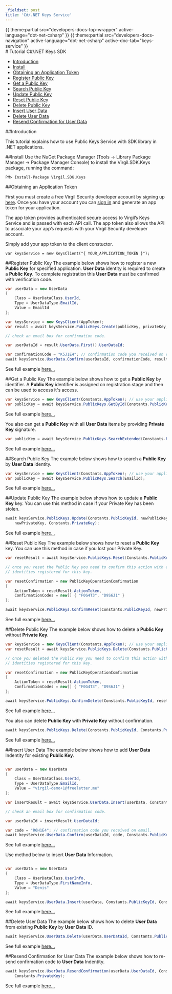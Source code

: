 ```yaml
---
_fieldset: post
title: 'C#/.NET Keys Service'
---
```

<div class="content">
{{ theme:partial src="developers-docs-top-wrapper" active-language="dot-net-csharp" }}
{{ theme:partial src="developers-docs-navigation" active-language="dot-net-csharp" active-doc-tab="keys-service" }}

<section class="docs-content-wrapper">
<div class="container">
<div class="row">
<div class="col-md-48 col-lg-34 docs-content" data-ui="affix-docs-trigger">

<div markdown="1">
# Tutorial C#/.NET Keys SDK 

- [Introduction](#introduction)
- [Install](#install)
- [Obtaining an Application Token](#obtaining-an-application-token)
- [Register Public Key](#register-public-key)
- [Get a Public Key](#get-a-public-key)
- [Search Public Key](#search-public-key)
- [Update Public Key](#update-public-key)
- [Reset Public Key](#reset-public-key)
- [Delete Public Key](#delete-public-key)
- [Insert User Data](#insert-user-data)
- [Delete User Data](#delete-user-data)
- [Resend Confirmation for User Data](#resend-confirmation-for-user-data)

##Introduction

This tutorial explains how to use Public Keys Service with SDK library in .NET applications. 

##Install
Use the NuGet Package Manager (Tools -> Library Package Manager -> Package Manager Console) to install the Virgil.SDK.Keys package, running the command:

```
PM> Install-Package Virgil.SDK.Keys
```

##Obtaining an Application Token

First you must create a free Virgil Security developer account by signing up [here](https://developer.virgilsecurity.com/account/signup). Once you have your account you can [sign in](https://virgilsecurity.com/account/signin) and generate an app token for your application.

The app token provides authenticated secure access to Virgil’s Keys Service and is passed with each API call. The app token also allows the API to associate your app’s requests with your Virgil Security developer account.

Simply add your app token to the client constuctor.

```
var keysService = new KeysClient("{ YOUR_APPLICATION_TOKEN }");
```

##Register Public Key
The example below shows how to register a new **Public Key** for specified application. **User Data** identity is required to create a **Public Key**. To complete registration this **User Data** must be confirmed with verification code.

```csharp
var userData = new UserData
{
    Class = UserDataClass.UserId,
    Type = UserDataType.EmailId,
    Value = EmailId
};

var keysService = new KeysClient(AppToken);
var result = await keysService.PublicKeys.Create(publicKey, privateKey, userData);

// check an email box for confirmation code.

var userDataId = result.UserData.First().UserDataId;

var confirmationCode = "K5J1E4"; // confirmation code you received on email.
await keysService.UserData.Confirm(userDataId, confirmationCode, result.PublicKeyId, privateKey);
```
See full example [here...](https://github.com/VirgilSecurity/virgil-net/blob/master/Examples/SDK/RegisterPublicKey.cs)

##Get a Public Key
The example below shows how to get a **Public Key** by identifier. A **Public Key** identifier is assigned on registration stage and then can be used to access it's access.

```csharp
var keysService = new KeysClient(Constants.AppToken); // use your application access token
var publicKey = await keysService.PublicKeys.GetById(Constants.PublicKeyId);
```
See full example [here...](https://github.com/VirgilSecurity/virgil-net/blob/master/Examples/SDK/GetPublicKey.cs)

You also can get a **Public Key** with all **User Data** items by providing **Private Key** signature.

```csharp
var publicKey = await keysService.PublicKeys.SearchExtended(Constants.PublicKeyId, Constants.PrivateKey);
```
See full example [here...](https://github.com/VirgilSecurity/virgil-net/blob/master/Examples/SDK/GetPublicKeySigned.cs)


##Search Public Key
The example below shows how to search a **Public Key** by **User Data** identity. 

```csharp
var keysService = new KeysClient(Constants.AppToken); // use your application access token
var publicKey = await keysService.PublicKeys.Search(EmailId);
```
See full example [here...](https://github.com/VirgilSecurity/virgil-net/blob/master/Examples/SDK/SearchPublicKey.cs)

##Update Public Key
The example below shows how to update a **Public Key** key. You can use this method in case if your Private Key has been stolen.

```csharp
await keysService.PublicKeys.Update(Constants.PublicKeyId, newPublicKey, 
    newPrivateKey, Constants.PrivateKey);
```
See full example [here...](https://github.com/VirgilSecurity/virgil-net/blob/master/Examples/SDK/UpdatePublicKey.cs)

##Reset Public Key
The example below shows how to reset a **Public Key** key. You can use this method in case if you lost your Private Key.

```csharp
var resetResult = await keysService.PublicKeys.Reset(Constants.PublicKeyId, newPublicKey, newPrivateKey);

// once you reset the Public Key you need to confirm this action with all User Data 
// identities registered for this key.

var resetConfirmation = new PublicKeyOperationComfirmation
{
    ActionToken = resetResult.ActionToken,
    ConfirmationCodes = new[] { "F0G4T3", "D9S6J1" }
};

await keysService.PublicKeys.ConfirmReset(Constants.PublicKeyId, newPrivateKey, resetConfirmation);
```
See full example [here...](https://github.com/VirgilSecurity/virgil-net/blob/master/Examples/SDK/ResetPublicKey.cs)

##Delete Public Key
The example below shows how to delete a **Public Key** without **Private Key**.

```csharp
var keysService = new KeysClient(Constants.AppToken); // use your application access token
var resetResult = await keysService.PublicKeys.Delete(Constants.PublicKeyId);

// once you deleted the Public Key you need to confirm this action with all User Data 
// identities registered for this key.

var resetConfirmation = new PublicKeyOperationComfirmation
{
    ActionToken = resetResult.ActionToken,
    ConfirmationCodes = new[] { "F0G4T3", "D9S6J1" }
};

await keysService.PublicKeys.ConfirmDelete(Constants.PublicKeyId, resetConfirmation);
```
See full example [here...](https://github.com/VirgilSecurity/virgil-net/blob/master/Examples/SDK/DeletePublicKey.cs)

You also can delete **Public Key** with **Private Key** without confirmation.

```csharp
await keysService.PublicKeys.Delete(Constants.PublicKeyId, Constants.PrivateKey);
```

See full example [here...](https://github.com/VirgilSecurity/virgil-net/blob/master/Examples/SDK/DeletePublicKeySigned.cs)

##Insert User Data
The example below shows how to add **User Data** Indentity for existing **Public Key**.
```csharp

var userData = new UserData
{
    Class = UserDataClass.UserId, 
    Type = UserDataType.EmailId,
    Value = "virgil-demo+1@freeletter.me"
};

var insertResult = await keysService.UserData.Insert(userData, Constants.PublicKeyId, Constants.PrivateKey);

// check an email box for confirmation code.

var userDataId = insertResult.UserDataId;

var code = "R6H1E4"; // confirmation code you received on email.
await keysService.UserData.Confirm(userDataId, code, Constants.PublicKeyId, Constants.PrivateKey);
```
See full example [here...](https://github.com/VirgilSecurity/virgil-net/blob/master/Examples/SDK/InsertUserDataIdentity.cs)

Use method below to insert **User Data** Information.
```csharp

var userData = new UserData
{
    Class = UserDataClass.UserInfo,
    Type = UserDataType.FirstNameInfo,
    Value = "Denis"
};

await keysService.UserData.Insert(userData, Constants.PublicKeyId, Constants.PrivateKey);
```
See full example [here...](https://github.com/VirgilSecurity/virgil-net/blob/master/Examples/SDK/InsertUserDataInformation.cs)

##Delete User Data
The example below shows how to delete **User Data** from existing **Public Key** by **User Data** ID.
```csharp
await keysService.UserData.Delete(userData.UserDataId, Constants.PublicKeyId, Constants.PrivateKey);
```
See full example [here...](https://github.com/VirgilSecurity/virgil-net/blob/master/Examples/SDK/DeleteUserData.cs)

##Resend Confirmation for User Data
The example below shows how to re-send confirmation code to **User Data** Indentity.
```csharp
await keysService.UserData.ResendConfirmation(userData.UserDataId, Constants.PublicKeyId, 
    Constants.PrivateKey);
```
See full example [here...](https://github.com/VirgilSecurity/virgil-net/blob/master/Examples/SDK/ResendUserDataConfirmation.cs)

</div>
</div>

<div class="col-md-12 col-md-offset-2 hidden-md hidden-xs hidden-sm">
<div class="docs-menu" data-ui="affix-docs">

<div class="menu-items-wrapper" data-ui="menu-items-wrapper"></div>
</div>
</div>
</div>
</div>
</section>
</div>